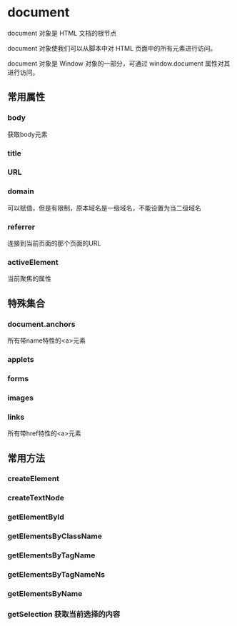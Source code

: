 # document

document 对象是 HTML 文档的根节点

document 对象使我们可以从脚本中对 HTML 页面中的所有元素进行访问。

document 对象是 Window 对象的一部分，可通过 window.document 属性对其进行访问。

## 常用属性

### body

获取body元素

### title

### URL

### domain

可以赋值，但是有限制，原本域名是一级域名，不能设置为当二级域名

### referrer

连接到当前页面的那个页面的URL

### activeElement

当前聚焦的属性

## 特殊集合

### document.anchors 

所有带name特性的\<a>元素

### applets 

### forms

### images

### links 

所有带href特性的\<a>元素

## 常用方法

### createElement

### createTextNode

### getElementById

### getElementsByClassName

### getElementsByTagName

### getElementsByTagNameNs

### getElementsByName

### getSelection 获取当前选择的内容

